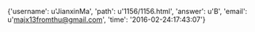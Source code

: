 {'username': u'JianxinMa', 'path': u'1156/1156.html', 'answer': u'B', 'email': u'majx13fromthu@gmail.com', 'time': '2016-02-24:17:43:07'}